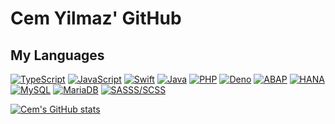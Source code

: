 # Cem Yilmaz' GitHub

## My Languages

[![TypeScript](https://img.shields.io/badge/-TypeScript-000000?logo=typescript)](https://www.typescriptlang.org)
[![JavaScript](https://img.shields.io/badge/-JavaScript-000000?logo=javaScript)](https://nodejs.org)
[![Swift](https://img.shields.io/badge/-Swift-000000?logo=swift)](https://swift.org)
[![Java](https://img.shields.io/badge/-Java-000000?logo=java)](https://www.java.com)
[![PHP](https://img.shields.io/badge/-PHP-000000?logo=php)](https://www.php.net/)
[![Deno](https://img.shields.io/badge/-Deno-000000?logo=deno)](https://deno.land/)
[![ABAP](https://img.shields.io/badge/-ABAP-000000?logo=sap)](https://help.sap.com/doc/abapdocu_752_index_htm)
[![HANA](https://img.shields.io/badge/-HANA-000000?logo=sap)](https://help.sap.com/viewer/4fe29514fd584807ac9f2a04f6754767/2.0.03/en-US/20ff532c751910148657c32fe3431a9f.html)
[![MySQL](https://img.shields.io/badge/-MySQL-000000?logo=mysql)](https://www.mysql.com)
[![MariaDB](https://img.shields.io/badge/-MariaDB-000000?logo=mariadb)](https://mariadb.org)
[![SASSS/SCSS](https://img.shields.io/badge/-SCSS/SASS-000000?logo=sass)](https://sass-lang.com)

[![Cem's GitHub stats](https://github-readme-stats.vercel.app/api?username=CemYil03&hide=stars)](https://github.com/anuraghazra/github-readme-stats)

<!--
**CemYil03/CemYil03** is a ✨ _special_ ✨ repository because its `README.md` (this file) appears on your GitHub profile.

Here are some ideas to get you started:

- 🔭 I’m currently working on ...
- 🌱 I’m currently learning ...
- 👯 I’m looking to collaborate on ...
- 🤔 I’m looking for help with ...
- 💬 Ask me about ...
- 📫 How to reach me: ...
- 😄 Pronouns: ...
- ⚡ Fun fact: ...
-->
